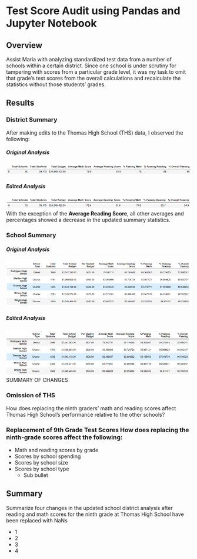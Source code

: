 # Test Score Audit using Pandas and Jupyter Notebook
## Overview
Assist Maria with analyzing standardized test data from a number of schools within a certain district. Since one school is under scrutiny for tampering with scores from a particular grade level, it was my task to omit that grade’s test scores from the overall calculations and recalculate the statistics without those students’ grades.

## Results
### District Summary
After making edits to the Thomas High School (THS) data, I observed the following:
##### *Original Analysis*
![original_DistrictDF.png](/Resources/original_DistrictDF.png)
##### *Edited Analysis*
![edited_DistrictDF.png](/Resources/edited_DistrictDF.png)
With the exception of the **Average Reading Score**, all other averages and percentages showed a decrease in the updated summary statistics. 

### School Summary
#### *Original Analysis*
![original_SchoolDF.png](/Resources/original_SchoolDF.png)
##### *Edited Analysis*
![edited_SchoolDF.png](/Resources/edited_SchoolDF.png)
SUMMARY OF CHANGES

### Omission of THS
How does replacing the ninth graders’ math and reading scores affect Thomas High School’s performance relative to the other schools?

### Replacement of 9th Grade Test Scores How does replacing the ninth-grade scores affect the following:
- Math and reading scores by grade
- Scores by school spending
- Scores by school size
- Scores by school type
  - Sub bullet




## Summary
Summarize four changes in the updated school district analysis after reading and math scores for the ninth grade at Thomas High School have been replaced with NaNs
- 1
- 2
- 3
- 4
